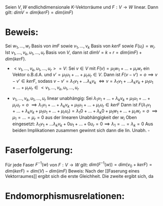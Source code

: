 Seien $V, W$ endlichdimensionale $K$-Vektorräume und $F: V \rightarrow W$ linear. Dann gilt: $dim V = dim(ker F) = dim(im F)$ 
# Beweis:
Sei $w_1, ..., w_r$ Basis von $im F$ sowie $v_1, ..., v_k$ Basis von $ker F$ sowie $F(u_i) = w_i$. Ist $v_1, ..., v_k, u_1, ..., u_r$ Basis von $V$, dann ist $dim V = k + r = dim(im F) + dim(ker F)$.

- $<v_1 , ..., v_k, u_1, ..., u_r > = V$:
	Sei $v \in V$ mit $F(v) = \mu_1 w_1 + ... + \mu_r w_r$ ein Vektor o.B.d.A. und $v' = \mu_1 u_1 + ... + \mu_r u_r \in V$. Dann ist $F(v - v') = o \implies v - v' \in ker F$, sodass $v - v' = \lambda_1 v_1 + ... \lambda_k v_k$
	$\Leftrightarrow v = \lambda_1 v_ 1+ ... \lambda_k v_k + \mu_1 u_1 + ... + \mu_r u_r \in <v_1, ..., v_k, u_1, ..., u_r$ 

- $v_1, ..., v_k, u_1, ..., u_r$ linear unabhängig:
	Sei $\lambda_1 v_1 + ... + \lambda_k v_k + \mu_1 u_1 + ... + \mu_r u_r = o$ $\implies \lambda_1 v_1 + ... + \lambda_k v_k + \mu_1 u_1 + ... + \mu_r u_r \in ker F$
	Dann ist $F(\lambda_1 v_1 + ... + \lambda_k v_k + \mu_1 u_1 + ... + \mu_r u_r) = \lambda_1 0 + ... + \lambda_k 0 + \mu_1 w_1 + ... + \mu_r w_r = o$
	$\implies \mu_1 = ... = \mu_r = 0$ aus der linearen Unabhängigkeit der $w_i$
	Oben eingesetzt:
	$\lambda_1 v_1 + ... \lambda_k v_k + 0 u_1 + ... + 0 u_r = 0 \implies \lambda_1 = ... = \lambda_k = 0$ 
	Aus beiden Implikationen zusammen gewinnt sich dann die lin. Unabh.
  $\square$ 
# Faserfolgerung:
Für jede Faser $F^{-1}(w)$ von $F: V \rightarrow W$ gilt:
$dim(F^{-1}(w)) = dim(v_0 + ker F) = dim(ker F) = dim(V) - dim(im F)$
	Beweis:
	Nach der [[Faserung eines Vektorraumes]] ergibt sich die erste Gleichheit.
	Die zweite ergibt sich, da 

# Endomorphismusrelationen:
